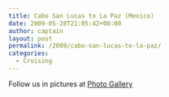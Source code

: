 ```yaml
---
title: Cabo San Lucas to La Paz (Mexico)
date: 2009-05-28T21:05:42+00:00
author: captain
layout: post
permalink: /2009/cabo-san-lucas-to-la-paz/
categories:
  - Cruising
---
```

Follow us in pictures at [Photo Gallery](https://photos.flupes.family/Public/Plume/Sabbatical/2009-02CaboSanLucas-LaPaz/)